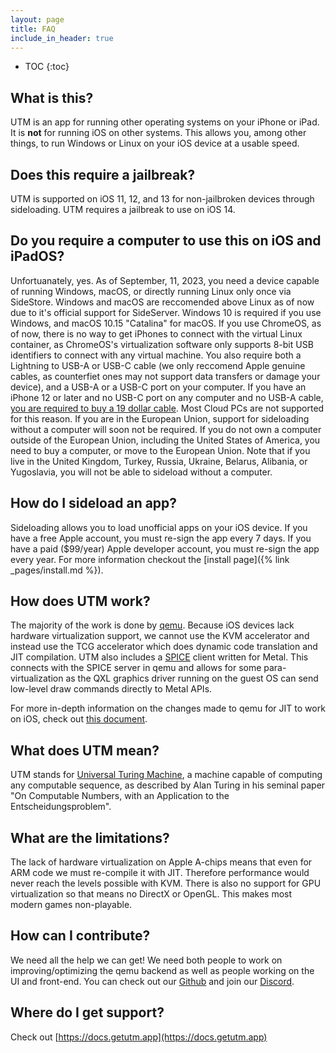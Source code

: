 ```yaml
---
layout: page
title: FAQ
include_in_header: true
---
```


* TOC
{:toc}

## What is this?

UTM is an app for running other operating systems on your iPhone or iPad. It is **not** for running iOS on other systems. This allows you, among other things, to run Windows or Linux on your iOS device at a usable speed.

## Does this require a jailbreak?

UTM is supported on iOS 11, 12, and 13 for non-jailbroken devices through sideloading. UTM requires a jailbreak to use on iOS 14.

## Do you require a computer to use this on iOS and iPadOS?

Unfortuanately, yes. As of September, 11, 2023, you need a device capable of running Windows, macOS, or directly running Linux only once via SideStore. Windows and macOS are reccomended above Linux as of now due to it's official support for SideServer. Windows 10 is required if you use Windows, and macOS 10.15 "Catalina" for macOS. If you use ChromeOS, as of now, there is no way to get iPhones to connect with the virtual Linux container, as ChromeOS's virtualization software only supports 8-bit USB identifiers to connect with any virtual machine. You also require both a Lightning to USB-A or USB-C cable (we only reccomend Apple genuine cables, as counterfiet ones may not support data transfers or damage your device), and a USB-A or a USB-C port on your computer. If you have an iPhone 12 or later and no USB-C port on any computer and no USB-A cable, [you are required to buy a 19 dollar cable](https://www.apple.com/shop/product/MXLY2AM/A/lightning-to-usb-cable-1-m). Most Cloud PCs are not supported for this reason. If you are in the European Union, support for sideloading without a computer will soon not be required. If you do not own a computer outside of the European Union, including the United States of America, you need to buy a computer, or move to the European Union. Note that if you live in the United Kingdom, Turkey, Russia, Ukraine, Belarus, Alibania, or Yugoslavia, you will not be able to sideload without a computer.


## How do I sideload an app?

Sideloading allows you to load unofficial apps on your iOS device. If you have a free Apple account, you must re-sign the app every 7 days. If you have a paid ($99/year) Apple developer account, you must re-sign the app every year. For more information checkout the [install page]({% link _pages/install.md %}).

## How does UTM work?

The majority of the work is done by [qemu](https://www.qemu.org). Because iOS devices lack hardware virtualization support, we cannot use the KVM accelerator and instead use the TCG accelerator which does dynamic code translation and JIT compilation. UTM also includes a [SPICE](https://www.spice-space.org) client written for Metal. This connects with the SPICE server in qemu and allows for some para-virtualization as the QXL graphics driver running on the guest OS can send low-level draw commands directly to Metal APIs.

For more in-depth information on the changes made to qemu for JIT to work on iOS, check out [this document](https://github.com/utmapp/qemu/blob/ios-support/docs/devel/ios.rst).

## What does UTM mean?

UTM stands for [Universal Turing Machine](https://en.wikipedia.org/wiki/Universal_Turing_machine), a machine capable of computing any computable sequence, as described by Alan Turing in his seminal paper "On Computable Numbers, with an Application to the Entscheidungsproblem".

## What are the limitations?

The lack of hardware virtualization on Apple A-chips means that even for ARM code we must re-compile it with JIT. Therefore performance would never reach the levels possible with KVM. There is also no support for GPU virtualization so that means no DirectX or OpenGL. This makes most modern games non-playable.

## How can I contribute?

We need all the help we can get! We need both people to work on improving/optimizing the qemu backend as well as people working on the UI and front-end. You can check out our [Github](https://github.com/utmapp/) and join our [Discord](https://discord.gg/UV2RUgD).

## Where do I get support?

Check out [https://docs.getutm.app](https://docs.getutm.app)
